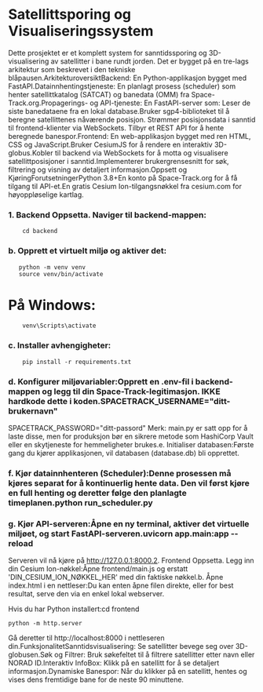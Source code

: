 # Satellittsporing og Visualiseringssystem

Dette prosjektet er et komplett system for sanntidssporing og 3D-visualisering av satellitter i bane rundt jorden. Det er bygget på en tre-lags arkitektur som beskrevet i den tekniske blåpausen.ArkitekturoversiktBackend: En Python-applikasjon bygget med FastAPI.Datainnhentingstjeneste: En planlagt prosess (scheduler) som henter satellittkatalog (SATCAT) og banedata (OMM) fra Space-Track.org.Propagerings- og API-tjeneste: En FastAPI-server som: Leser de siste banedataene fra en lokal database.Bruker sgp4-biblioteket til å beregne satellittenes nåværende posisjon. Strømmer posisjonsdata i sanntid til frontend-klienter via WebSockets. Tilbyr et REST API for å hente beregnede banespor.Frontend: En web-applikasjon bygget med ren HTML, CSS og JavaScript.Bruker CesiumJS for å rendere en interaktiv 3D-globus.Kobler til backend via WebSockets for å motta og visualisere satellittposisjoner i sanntid.Implementerer brukergrensesnitt for søk, filtrering og visning av detaljert informasjon.Oppsett og KjøringForutsetningerPython 3.8+En konto på Space-Track.org for å få tilgang til API-et.En gratis Cesium Ion-tilgangsnøkkel fra cesium.com for høyoppløselige kartlag.

### 1. Backend Oppsetta. Naviger til backend-mappen:

        cd backend
   
### b. Opprett et virtuelt miljø og aktiver det:

       python -m venv venv
       source venv/bin/activate

# På Windows: 

        venv\Scripts\activate

### c. Installer avhengigheter:

        pip install -r requirements.txt

### d. Konfigurer miljøvariabler:Opprett en .env-fil i backend-mappen og legg til din Space-Track-legitimasjon. IKKE hardkode dette i koden.SPACETRACK_USERNAME="ditt-brukernavn"
SPACETRACK_PASSWORD="ditt-passord"
Merk: main.py er satt opp for å laste disse, men for produksjon bør en sikrere metode som HashiCorp Vault eller en skytjeneste for hemmeligheter brukes.e. Initialiser databasen:Første gang du kjører applikasjonen, vil databasen (database.db) bli opprettet.

### f. Kjør datainnhenteren (Scheduler):Denne prosessen må kjøres separat for å kontinuerlig hente data. Den vil først kjøre en full henting og deretter følge den planlagte timeplanen.python run_scheduler.py
### g. Kjør API-serveren:Åpne en ny terminal, aktiver det virtuelle miljøet, og start FastAPI-serveren.uvicorn app.main:app --reload
Serveren vil nå kjøre på http://127.0.0.1:8000.2. Frontend Oppsetta. Legg inn din Cesium Ion-nøkkel:Åpne frontend/main.js og erstatt 'DIN_CESIUM_ION_NØKKEL_HER' med din faktiske nøkkel.b. Åpne index.html i en nettleser:Du kan enten åpne filen direkte, eller for best resultat, serve den via en enkel lokal webserver. 

Hvis du har Python installert:cd frontend

    python -m http.server
Gå deretter til http://localhost:8000 i nettleseren din.FunksjonalitetSanntidsvisualisering: Se satellitter bevege seg over 3D-globusen.Søk og Filtrer: Bruk søkefeltet til å filtrere satellitter etter navn eller NORAD ID.Interaktiv InfoBox: Klikk på en satellitt for å se detaljert informasjon.Dynamiske Banespor: Når du klikker på en satellitt, hentes og vises dens fremtidige bane for de neste 90 minuttene.
